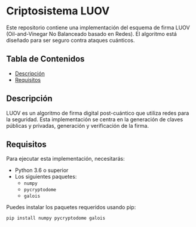 # Criptosistema LUOV

Este repositorio contiene una implementación del esquema de firma LUOV (Oil-and-Vinegar No Balanceado basado en Redes). El algoritmo está diseñado para ser seguro contra ataques cuánticos.

## Tabla de Contenidos

- [Descripción](#descripción)
- [Requisitos](#requisitos)

## Descripción

LUOV es un algoritmo de firma digital post-cuántico que utiliza redes para la seguridad. Esta implementación se centra en la generación de claves públicas y privadas, generación y verificación de la firma.

## Requisitos

Para ejecutar esta implementación, necesitarás:

- Python 3.6 o superior
- Los siguientes paquetes:
  - `numpy`
  - `pycryptodome`
  - `galois`

Puedes instalar los paquetes requeridos usando pip:

```bash 
pip install numpy pycryptodome galois
```
